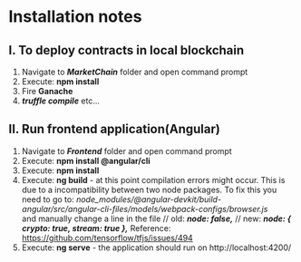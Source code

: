 # Installation notes 

## I. To deploy contracts in local blockchain
1. Navigate to ***MarketChain*** folder and open command prompt 
2. Execute: **npm install**
3. Fire **Ganache**
4. ***truffle compile***
etc...

## II. Run frontend application(Angular)
1. Navigate to ***Frontend*** folder and open command prompt 
2. Execute: **npm install @angular/cli**
3. Execute: **npm install**
4. Execute: **ng build** - at this point compilation errors might occur. This is due to a incompatibility between two node packages. To fix this you need to go to:
*node_modules/@angular-devkit/build-angular/src/angular-cli-files/models/webpack-configs/browser.js*    
and manually change a line in the file
// old:
***node: false,***
// new:
***node: { crypto: true, stream: true },***
Reference: https://github.com/tensorflow/tfjs/issues/494
5. Execute: **ng serve** - the application should run on http://localhost:4200/

